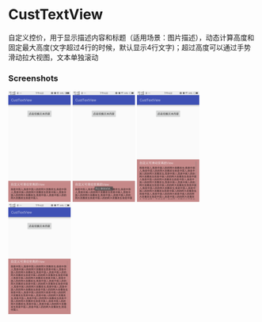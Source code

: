 # CustTextView
自定义控价，用于显示描述内容和标题（适用场景：图片描述），动态计算高度和固定最大高度(文字超过4行的时候，默认显示4行文字)；超过高度可以通过手势滑动拉大视图，文本单独滚动


### Screenshots


<img src="screenshots/guide1.png" width="25%" />
<img src="screenshots/guide2.png" width="25%" />
<img src="screenshots/guide3.png" width="25%" />
<img src="screenshots/guide4.png" width="25%" />
